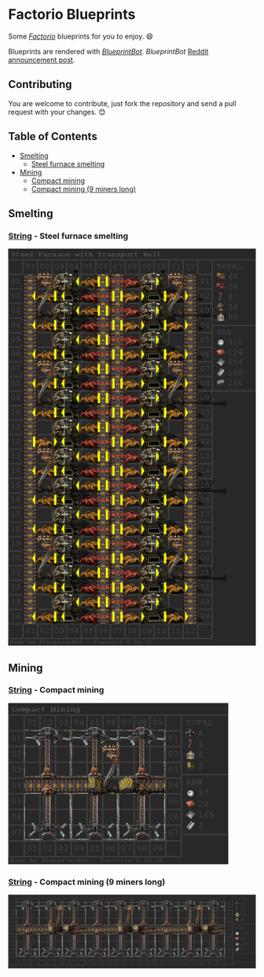 # Factorio Blueprints
Some [*Factorio*](https://www.factorio.com/) blueprints for you to enjoy. :smile:

Blueprints are rendered with [*BlueprintBot*](https://discordbots.org/bot/310607046020169729). *BlueprintBot* [Reddit announcement post](https://www.reddit.com/r/factorio/comments/6iwuz9/a_new_blueprint_image_bot_has_appeared/).

## Contributing
You are welcome to contribute, just fork the repository and send a pull request with your changes. :blush:

## Table of Contents
- [Smelting](#smelting)
  - [Steel furnace smelting](#string---steel-furnace-smelting)
- [Mining](#mining)
  - [Compact mining](#string---compact-mining)
  - [Compact mining (9 miners long)](#string---compact-mining-9-miners-long)

## Smelting

### [String](/id/id0/string) - Steel furnace smelting
![id0](/id/id0/blueprint.png)

## Mining

### [String](/id/id1/string) - Compact mining
![id1](/id/id1/blueprint.png)

### [String](/id/id2/string) - Compact mining (9 miners long)
![id2](/id/id2/blueprint.png)
